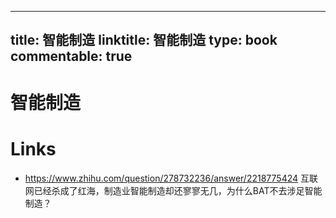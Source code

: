 
---
title: 智能制造
linktitle: 智能制造
type: book
commentable: true
---

# 智能制造

# Links

- https://www.zhihu.com/question/278732236/answer/2218775424 互联网已经杀成了红海，制造业智能制造却还寥寥无几，为什么BAT不去涉足智能制造？
    